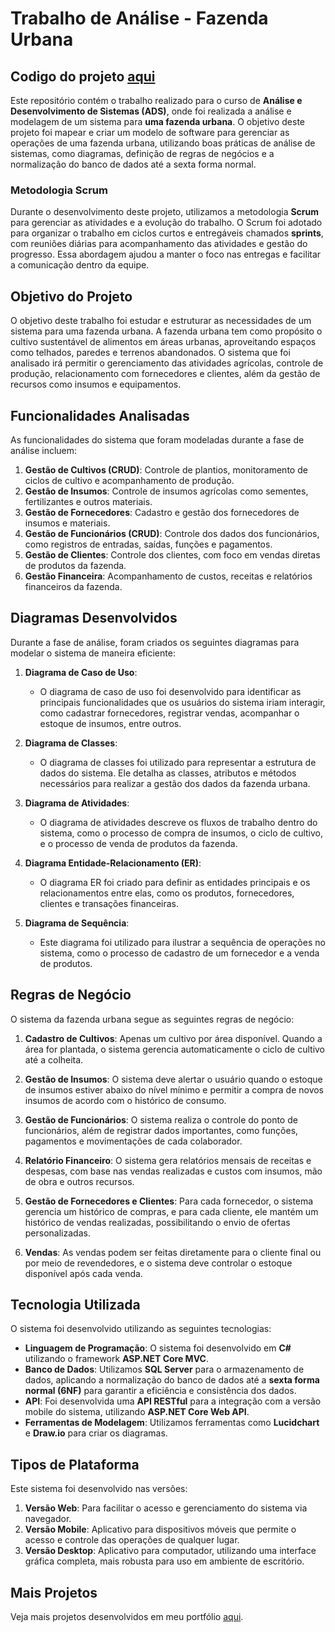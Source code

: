 # Trabalho de Análise - Fazenda Urbana

## Codigo do projeto [aqui](https://github.com/AlexandreDSantos01/Pim-4)

Este repositório contém o trabalho realizado para o curso de **Análise e Desenvolvimento de Sistemas (ADS)**, onde foi realizada a análise e modelagem de um sistema para **uma fazenda urbana**. O objetivo deste projeto foi mapear e criar um modelo de software para gerenciar as operações de uma fazenda urbana, utilizando boas práticas de análise de sistemas, como diagramas, definição de regras de negócios e a normalização do banco de dados até a sexta forma normal.

### Metodologia Scrum

Durante o desenvolvimento deste projeto, utilizamos a metodologia **Scrum** para gerenciar as atividades e a evolução do trabalho. O Scrum foi adotado para organizar o trabalho em ciclos curtos e entregáveis chamados **sprints**, com reuniões diárias para acompanhamento das atividades e gestão do progresso. Essa abordagem ajudou a manter o foco nas entregas e facilitar a comunicação dentro da equipe.

## Objetivo do Projeto

O objetivo deste trabalho foi estudar e estruturar as necessidades de um sistema para uma fazenda urbana. A fazenda urbana tem como propósito o cultivo sustentável de alimentos em áreas urbanas, aproveitando espaços como telhados, paredes e terrenos abandonados. O sistema que foi analisado irá permitir o gerenciamento das atividades agrícolas, controle de produção, relacionamento com fornecedores e clientes, além da gestão de recursos como insumos e equipamentos.

## Funcionalidades Analisadas

As funcionalidades do sistema que foram modeladas durante a fase de análise incluem:

1. **Gestão de Cultivos (CRUD)**: Controle de plantios, monitoramento de ciclos de cultivo e acompanhamento de produção.
2. **Gestão de Insumos**: Controle de insumos agrícolas como sementes, fertilizantes e outros materiais.
3. **Gestão de Fornecedores**: Cadastro e gestão dos fornecedores de insumos e materiais.
4. **Gestão de Funcionários (CRUD)**: Controle dos dados dos funcionários, como registros de entradas, saídas, funções e pagamentos.
5. **Gestão de Clientes**: Controle dos clientes, com foco em vendas diretas de produtos da fazenda.
6. **Gestão Financeira**: Acompanhamento de custos, receitas e relatórios financeiros da fazenda.

## Diagramas Desenvolvidos

Durante a fase de análise, foram criados os seguintes diagramas para modelar o sistema de maneira eficiente:

1. **Diagrama de Caso de Uso**:
   - O diagrama de caso de uso foi desenvolvido para identificar as principais funcionalidades que os usuários do sistema iriam interagir, como cadastrar fornecedores, registrar vendas, acompanhar o estoque de insumos, entre outros.

2. **Diagrama de Classes**:
   - O diagrama de classes foi utilizado para representar a estrutura de dados do sistema. Ele detalha as classes, atributos e métodos necessários para realizar a gestão dos dados da fazenda urbana.

3. **Diagrama de Atividades**:
   - O diagrama de atividades descreve os fluxos de trabalho dentro do sistema, como o processo de compra de insumos, o ciclo de cultivo, e o processo de venda de produtos da fazenda.

4. **Diagrama Entidade-Relacionamento (ER)**:
   - O diagrama ER foi criado para definir as entidades principais e os relacionamentos entre elas, como os produtos, fornecedores, clientes e transações financeiras.

5. **Diagrama de Sequência**:
   - Este diagrama foi utilizado para ilustrar a sequência de operações no sistema, como o processo de cadastro de um fornecedor e a venda de produtos.

## Regras de Negócio

O sistema da fazenda urbana segue as seguintes regras de negócio:

1. **Cadastro de Cultivos**: Apenas um cultivo por área disponível. Quando a área for plantada, o sistema gerencia automaticamente o ciclo de cultivo até a colheita.
   
2. **Gestão de Insumos**: O sistema deve alertar o usuário quando o estoque de insumos estiver abaixo do nível mínimo e permitir a compra de novos insumos de acordo com o histórico de consumo.
   
3. **Gestão de Funcionários**: O sistema realiza o controle do ponto de funcionários, além de registrar dados importantes, como funções, pagamentos e movimentações de cada colaborador.

4. **Relatório Financeiro**: O sistema gera relatórios mensais de receitas e despesas, com base nas vendas realizadas e custos com insumos, mão de obra e outros recursos.

5. **Gestão de Fornecedores e Clientes**: Para cada fornecedor, o sistema gerencia um histórico de compras, e para cada cliente, ele mantém um histórico de vendas realizadas, possibilitando o envio de ofertas personalizadas.

6. **Vendas**: As vendas podem ser feitas diretamente para o cliente final ou por meio de revendedores, e o sistema deve controlar o estoque disponível após cada venda.

## Tecnologia Utilizada

O sistema foi desenvolvido utilizando as seguintes tecnologias:

- **Linguagem de Programação**: O sistema foi desenvolvido em **C#** utilizando o framework **ASP.NET Core MVC**.
- **Banco de Dados**: Utilizamos **SQL Server** para o armazenamento de dados, aplicando a normalização do banco de dados até a **sexta forma normal (6NF)** para garantir a eficiência e consistência dos dados.
- **API**: Foi desenvolvida uma **API RESTful** para a integração com a versão mobile do sistema, utilizando **ASP.NET Core Web API**.
- **Ferramentas de Modelagem**: Utilizamos ferramentas como **Lucidchart** e **Draw.io** para criar os diagramas.

## Tipos de Plataforma

Este sistema foi desenvolvido nas versões:

1. **Versão Web**: Para facilitar o acesso e gerenciamento do sistema via navegador.
2. **Versão Mobile**: Aplicativo para dispositivos móveis que permite o acesso e controle das operações de qualquer lugar.
3. **Versão Desktop**: Aplicativo para computador, utilizando uma interface gráfica completa, mais robusta para uso em ambiente de escritório.

## Mais Projetos

Veja mais projetos desenvolvidos em meu portfólio [aqui](https://seu-link-para-portfolio.com).

